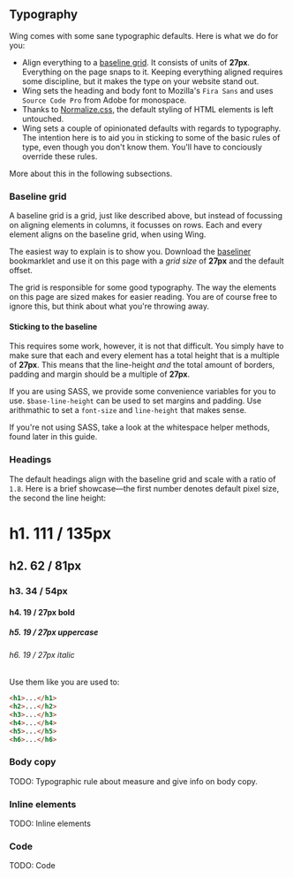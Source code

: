 ## Typography

Wing comes with some sane typographic defaults. Here is what we do for you:

 * Align everything to a [baseline grid]. It consists of units of **27px**.
   Everything on the page snaps to it. Keeping everything aligned requires
   some discipline, but it makes the type on your website stand out.
 * Wing sets the heading and body font to Mozilla's `Fira Sans` and uses
   `Source Code Pro` from Adobe for monospace.
 * Thanks to [Normalize.css], the default styling of HTML elements is left
   untouched.
 * Wing sets a couple of opinionated defaults with regards to typography.
   The intention here is to aid you in sticking to some of the basic rules
   of type, even though you don't know them. You'll have to conciously override
   these rules.

More about this in the following subsections.

### Baseline grid

A baseline grid is a grid, just like described above, but instead of focussing
on aligning elements in columns, it focusses on rows. Each and every element
aligns on the baseline grid, when using Wing.

The easiest way to explain is to show you. Download the [baseliner] bookmarklet
and use it on this page with a *grid size* of **27px** and the default offset.

The grid is responsible for some good typography. The way the elements on this
page are sized makes for easier reading. You are of course free to ignore this,
but think about what you're throwing away.

#### Sticking to the baseline

This requires some work, however, it is not that difficult. You simply have to
make sure that each and every element has a total height that is a multiple of
**27px**. This means that the line-height *and* the total amount of borders,
padding and margin should be a multiple of **27px**.

If you are using SASS, we provide some convenience variables for you to use.
`$base-line-height` can be used to set margins and padding. Use arithmathic
to set a `font-size` and `line-height` that makes sense.

If you're not using SASS, take a look at the whitespace helper methods, found
later in this guide.

 [baseliner]:http://keyes.ie/things/baseliner/

### Headings

The default headings align with the baseline grid and scale with a ratio of `1.8`.
Here is a brief showcase&mdash;the first number denotes default pixel size, the
second the line height:

# h1. 111 / 135px

## h2. 62 / 81px

### h3. 34 / 54px

#### h4. 19 / 27px bold

##### h5. 19 / 27px uppercase

###### h6. 19 / 27px italic

Use them like you are used to:

```html
<h1>...</h1>
<h2>...</h2>
<h3>...</h3>
<h4>...</h4>
<h5>...</h5>
<h6>...</h6>
```

### Body copy

TODO: Typographic rule about measure and give info on body copy.

### Inline elements

TODO: Inline elements

### Code

TODO: Code

 [baseline grid]:http://alistapart.com/article/settingtypeontheweb
 [Normalize.css]:http://necolas.github.io/normalize.css/
